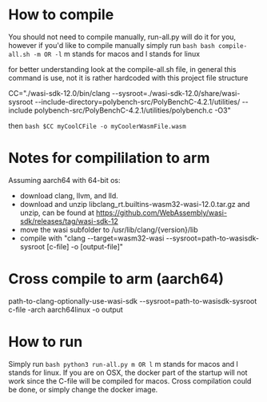 # How to compile
You should not need to compile manually, run-all.py will do it for you, however if you'd like to compile manually simply run ```bash bash compile-all.sh -m OR -l``` m stands for macos and l stands for linux

for better understanding look at the compile-all.sh file, in general this command is use, not it is rather hardcoded with this project file structure

CC="./wasi-sdk-12.0/bin/clang --sysroot=./wasi-sdk-12.0/share/wasi-sysroot --include-directory=polybench-src/PolyBenchC-4.2.1/utilities/ --include polybench-src/PolyBenchC-4.2.1/utilities/polybench.c -O3"

then ```bash $CC myCoolCFile -o myCoolerWasmFile.wasm```

# Notes for compililation to arm
Assuming aarch64 with 64-bit os:
* download clang, llvm, and lld.
* download and unzip libclang_rt.builtins-wasm32-wasi-12.0.tar.gz and unzip, can be found at https://github.com/WebAssembly/wasi-sdk/releases/tag/wasi-sdk-12
* move the wasi subfolder to /usr/lib/clang/{version}/lib
* compile with "clang --target=wasm32-wasi --sysroot=path-to-wasisdk-sysroot [c-file] -o [output-file]"

# Cross compile to arm (aarch64)
path-to-clang-optionally-use-wasi-sdk --sysroot=path-to-wasisdk-sysroot c-file -arch aarch64linux -o output

# How to run
Simply run ```bash python3 run-all.py m OR l``` m stands for macos and l stands for linux. If you are on OSX, the docker part of the startup will not work since the C-file will be compiled for macos. Cross compilation could be done, or simply change the docker image.